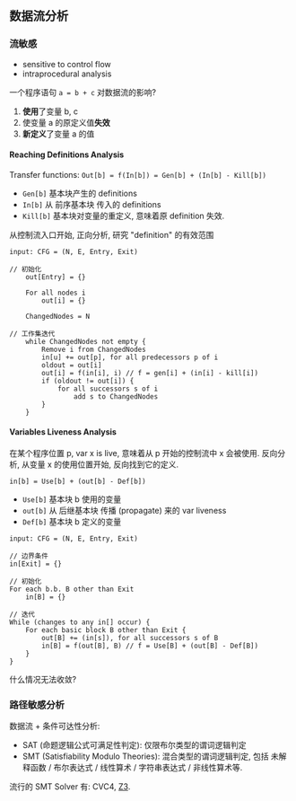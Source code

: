 ## 数据流分析

### 流敏感

- sensitive to control flow 
- intraprocedural analysis 

一个程序语句 `a = b + c` 对数据流的影响?
1. **使用**了变量 b, c
2. 使变量 a 的原定义值**失效**
3. **新定义**了变量 a 的值

#### Reaching Definitions Analysis 

Transfer functions:
`Out[b] = f(In[b]) = Gen[b] + (In[b] - Kill[b])`
- `Gen[b]` 基本块产生的 definitions
- `In[b]` 从 前序基本块 传入的 definitions
- `Kill[b]` 基本块对变量的重定义, 意味着原 definition 失效.

从控制流入口开始, 正向分析, 研究 "definition" 的有效范围

```
input: CFG = (N, E, Entry, Exit) 

// 初始化
	out[Entry] = {}
	
	For all nodes i
		out[i] = {}
		
	ChangedNodes = N
	
// 工作集迭代
	while ChangedNodes not empty {
		Remove i from ChangedNodes
		in[u] += out[p], for all predecessors p of i
		oldout = out[i]
		out[i] = f(in[i], i) // f = gen[i] + (in[i] - kill[i])
		if (oldout != out[i]) {
			for all successors s of i
				add s to ChangedNodes
		}
	}
```

#### Variables Liveness Analysis 

在某个程序位置 p, var x is live, 意味着从 p 开始的控制流中 x 会被使用. 反向分析, 从变量 x 的使用位置开始, 反向找到它的定义.

`in[b] = Use[b] + (out[b] - Def[b])`
- `Use[b]` 基本块 b 使用的变量 
- `out[b]` 从 后继基本块 传播 (propagate) 来的 var liveness
- `Def[b]` 基本块 b 定义的变量

```
input: CFG = (N, E, Entry, Exit)

// 边界条件
in[Exit] = {}

// 初始化
For each b.b. B other than Exit 
	in[B] = {}
	
// 迭代
While (changes to any in[] occur) {
	For each basic block B other than Exit {
		out[B] += (in[s]), for all successors s of B
		in[B] = f(out[B], B) // f = Use[B] + (out[B] - Def[B])
	}
}
```

什么情况无法收敛? 

### 路径敏感分析

数据流 + 条件可达性分析:
- SAT (命题逻辑公式可满足性判定): 仅限布尔类型的谓词逻辑判定
- SMT (Satisfiability Modulo Theories): 混合类型的谓词逻辑判定, 包括 未解释函数 / 布尔表达式 / 线性算术 / 字符串表达式 / 非线性算术等. 

流行的 SMT Solver 有: CVC4, [Z3](https://github.com/Z3Prover/z3). 